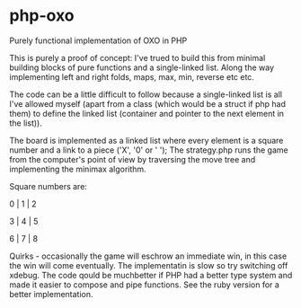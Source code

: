 # php-oxo
Purely functional implementation of OXO in PHP

This is purely a proof of concept: I've trued to build this from minimal building blocks of pure functions and a single-linked list. Along the way implementing left and right folds, maps, max, min, reverse etc etc.

The code can be a little difficult to follow because a single-linked list is all I've allowed myself (apart from a class (which would be a struct if php had them) to define the linked list (container and pointer to the next element in the list)).

The board is implemented as a linked list where every element is a square number and a link to a piece ('X', '0' or ' ');
The strategy.php runs the game from the computer's point of view by traversing the move tree and implementing the minimax algorithm.

Square numbers are:

0 | 1 | 2

3 | 4 | 5

6 | 7 | 8

Quirks - occasionally the game will eschrow an immediate win, in this case the win will come eventually.
The implementatin is slow so try switching off xdebug.
The code qould be muchbetter if PHP had a better type system and made it easier to compose and pipe functions. See the ruby version for a better implementation.
